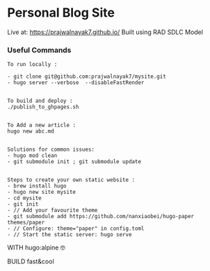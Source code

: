 
# Personal Blog Site
Live at: https://prajwalnayak7.github.io/
Built using RAD SDLC Model


### Useful Commands
```
To run locally :

- git clone git@github.com:prajwalnayak7/mysite.git
- hugo server --verbose  --disableFastRender


To build and deploy : 
./publish_to_ghpages.sh 


To Add a new article :
hugo new abc.md


Solutions for common issues:
- hugo mod clean
- git submodule init ; git submodule update


Steps to create your own static website :
- brew install hugo
- hugo new site mysite
- cd mysite
- git init
- // Add your favourite theme
- git submodule add https://github.com/nanxiaobei/hugo-paper themes/paper
- // Configure: theme="paper" in config.toml
- // Start the static server: hugo serve
```

WITH hugo:alpine 🤓

BUILD fast&cool
